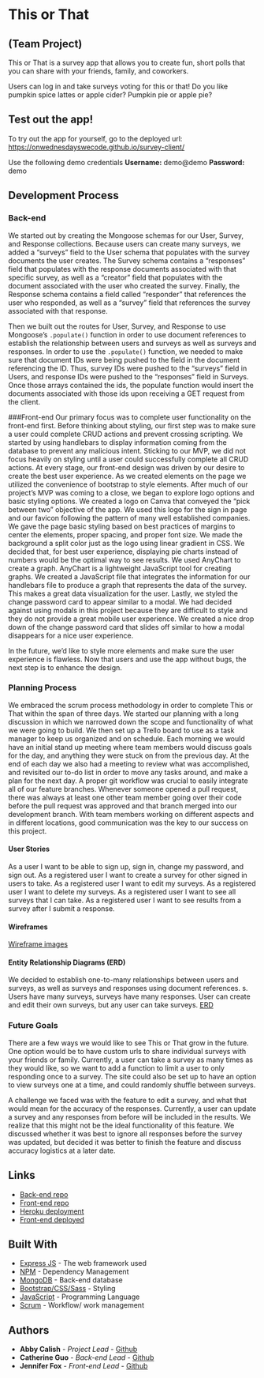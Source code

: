 # This or That
## (Team Project)
This or That is a survey app that allows you to create fun, short polls that you can share with your friends, family, and coworkers.

Users can log in and take surveys voting for this or that! Do you like pumpkin spice lattes or apple cider? Pumpkin pie or apple pie?

## Test out the app!

To try out the app for yourself, go to the deployed url: https://onwednesdayswecode.github.io/survey-client/

Use the following demo credentials
**Username:** demo@demo
**Password:** demo

## Development Process
### Back-end
We started out by creating the Mongoose schemas for our User, Survey, and Response collections. Because users can create many surveys, we added a “surveys” field to the User schema that populates with the survey documents the user creates. The Survey schema contains a “responses” field that  populates with the response documents associated with that specific survey, as well as a “creator” field that  populates with the document associated with the user who created the survey. Finally, the Response schema contains a field called “responder” that references the user who responded, as well as a “survey” field that references the survey associated with that response.

Then we built out the routes for User, Survey, and Response to use Mongoose’s `.populate()` function in order to use document references to establish the relationship between users and surveys as well as surveys and responses. In order to use the `.populate()` function, we needed to make sure that document IDs were being pushed to the field in the document referencing the ID. Thus, survey IDs were pushed to the “surveys” field in Users, and response IDs were pushed to the “responses” field in Surveys. Once those arrays contained the ids, the populate function would insert the documents associated with those ids upon receiving a GET request from the client.

###Front-end
Our primary focus was to complete user functionality on the front-end first. Before thinking about styling, our first step was to make sure a user could complete CRUD actions and prevent crossing scripting. We started by using handlebars to display information coming from the database to prevent any malicious intent. Sticking to our MVP, we did not focus heavily on styling until a user could successfully complete all CRUD actions. At every stage, our front-end design was driven by our desire to create the best user experience. As we created elements on the page we utilized the convenience of bootstrap to style elements. After much of our project’s MVP was coming to a close, we began to explore logo options and basic styling options. We created a logo on Canva that conveyed the “pick between two” objective of the app. We used this logo for the sign in page and our favicon following the pattern of many well established companies. We gave the page basic styling based on best practices of margins to center the elements, proper spacing, and proper font size. We made the background a split color just as the logo using linear gradient in CSS. We decided that, for best user experience, displaying pie charts instead of numbers would be the optimal way to see results. We used AnyChart to create a graph. AnyChart is a lightweight JavaScript tool for creating graphs. We created a JavaScript file that integrates the information for our handlebars file to produce a graph that represents the data of the survey. This makes a great data visualization for the user. Lastly, we styled the change password card to appear similar to a modal. We had decided against using modals in this project because they are difficult to style and they do not provide a great mobile user experience. We created a nice drop down of the change password card that slides off similar to how a modal disappears for a nice user experience.

In the future, we’d like to style more elements and make sure the user experience is flawless. Now that users and use the app without bugs, the next step is to enhance the design.


### Planning Process
We embraced the scrum process methodology in order to complete This or That within the span of three days.  We started our planning with a long discussion in which we narrowed down the scope and functionality of what we were going to build.  We then set up a Trello board to use as a task manager to keep us organized and on schedule.  Each morning we would have an initial stand up meeting where team members would discuss goals for the day, and anything they were stuck on from the previous day.  At the end of each day we also had a meeting to review what was accomplished, and revisited  our to-do list in order to move any tasks around, and make a plan for the next day.  A proper git workflow was crucial to easily integrate all of our feature branches.  Whenever someone opened a pull request, there was always at least one other team member going over their code before the pull request was approved and that branch merged into our development branch.  With team members working on different aspects and in different locations, good communication was the key to our success on this project.


#### User Stories
As a user I want to be able to sign up, sign in, change my password, and sign out.
As a registered user I want to create a survey for other signed in users to take.
As a registered user I want to edit my surveys.
As a registered user I want to delete my surveys.
As a registered user I want to see all surveys that I can take.
As a registered user I want to see results from a survey after I submit a response.


#### Wireframes
[Wireframe images](https://imgur.com/a/LcjX5FT)

#### Entity Relationship Diagrams (ERD)
We decided to establish one-to-many relationships between users and surveys, as well as surveys and responses using document references. s. Users have many surveys, surveys have many responses. User can create and edit their own surveys, but any user can take surveys.
[ERD](https://imgur.com/a/m0n2aVe)

### Future Goals
There are a few ways we would like to see This or That grow in the future.  One option would be to have custom urls to share individual surveys with your friends or family.  Currently, a user can take a survey as many times as they would like, so we want to add a function to limit a user to only responding once to a survey.  The site could also be set up to have an option to view surveys one at a time, and could randomly shuffle between surveys.

A challenge we faced was with the feature to edit a survey, and what that would mean for the accuracy of the responses.  Currently, a user can update a survey and any responses from before will be included in the results.  We realize that this might not be the ideal functionality of this feature.  We discussed whether it was best to ignore all responses before the survey was updated, but decided it was better to finish the feature and discuss accuracy logistics at a later date.


## Links

* [Back-end repo](https://github.com/OnWednesdaysWeCode/survey-api)
* [Front-end repo](https://github.com/OnWednesdaysWeCode/survey-client)
* [Heroku deployment](https://serene-garden-25502.herokuapp.com/)
* [Front-end deployed](https://onwednesdayswecode.github.io/survey-client/)

## Built With

* [Express JS](https://expressjs.com/) - The web framework used
* [NPM](https://www.npmjs.com/) - Dependency Management
* [MongoDB](https://www.mongodb.com/) - Back-end database
* [Bootstrap/CSS/Sass](getbootstrap.com/) - Styling
* [JavaScript](https://www.javascript.com/) - Programming Language
* [Scrum](https://www.scrum.org/resources/what-is-scrum) - Workflow/ work management


## Authors

* **Abby Calish** - *Project Lead* - [Github](https://github.com/acalish)
* **Catherine Guo** - *Back-end Lead* - [Github](https://github.com/catherineguo)
* **Jennifer Fox** - *Front-end Lead* - [Github](https://github.com/jenfox4)
